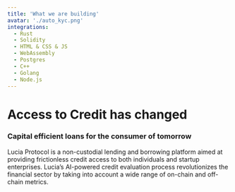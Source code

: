 ```yaml
---
title: 'What we are building'
avatar: './auto_kyc.png'
integrations:
  - Rust
  - Solidity
  - HTML & CSS & JS
  - WebAssembly
  - Postgres
  - C++
  - Golang
  - Node.js
---
```


# Access to Credit has changed

### Capital efficient loans for the consumer of tomorrow

Lucia Protocol is a non-custodial lending and borrowing platform aimed at providing frictionless credit access to both individuals and startup enterprises. Lucia’s AI-powered credit evaluation process revolutionizes the financial sector by taking into account a wide range of on-chain and off-chain metrics.
